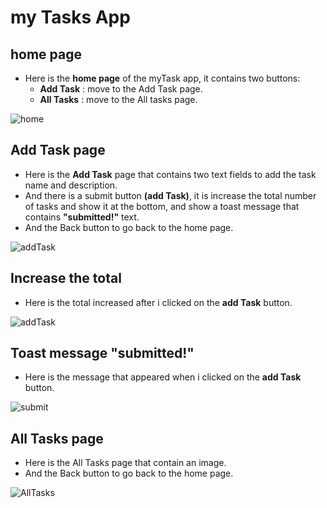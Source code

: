 # my Tasks App

## home page 
- Here is the **home page** of the myTask app, it contains two buttons:
   - **Add Task** : move to the Add Task page.
   - **All Tasks** : move to the All tasks page.  
    
![home](screenshots/home.jpeg)

## Add Task page
- Here is the **Add Task** page that contains two text fields to add the task name and description.
- And there is a submit button **(add Task)**, it is increase the total number of tasks and show it at the bottom, and show a toast message that contains **"submitted!"** text.
- And the Back button to go back to the home page.

![addTask](screenshots/add_task1.jpeg)

## Increase the total
- Here is the total increased after i clicked on the **add Task** button.

![addTask](screenshots/total.jpeg)

## Toast message "submitted!"
- Here is the message that appeared when i clicked on the **add Task** button.

![submit](screenshots/add_task_final.jpeg)

## All Tasks page
- Here is the All Tasks page that contain an image.
- And the Back button to go back to the home page.

![AllTasks](screenshots/all_tasks.jpeg)